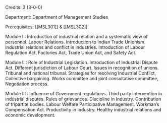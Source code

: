 Credits: 3 (3-0-0)

Department: Department of Management Studies

Prerequisites: [[MSL301]] & [[MSL302]]

Module I : Introduction of industrial relation and a systematic view of personnel. Labour Relations. Introduction to Indian Trade Unionism. Industrial relations and conflict in industries. Introduction of Labour Regulation Act, Factories Act, Trade Union Act, and Safety Act.

Module II : Role of Industrial Legislation. Introduction of Industrial Dispute Act. Different jurisdiction of Labour Court. Issues in recognition of unions. Tribunal and national tribunal. Strategies for resolving Industrial Conflict, Collective bargaining. Works committee and joint consultative committee, Negotiation process.

Module III : Influence of Government regulations. Third party intervention in industrial disputes. Rules of grievances. Discipline in Industry. Contribution of tripartite bodies. Labour Welfare Participative Management. Workman’s Compensation Act. Productivity in Industry. Healthy industrial relations and economic development.